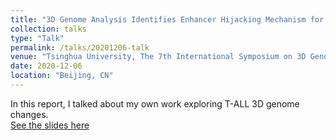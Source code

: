 ```yaml
---
title: "3D Genome Analysis Identifies Enhancer Hijacking Mechanism for High-Risk Factors in Human T-ALL"
collection: talks
type: "Talk"
permalink: /talks/20201206-talk
venue: "Tsinghua University, The 7th International Symposium on 3D Genomics"
date: 2020-12-06
location: "Beijing, CN"
---
```

In this report, I talked about my own work exploring T-ALL 3D genome changes.  
[See the slides here](https://ChenFengling.github.io/files/fengling_20201206_3D%20Genome.pdf)
